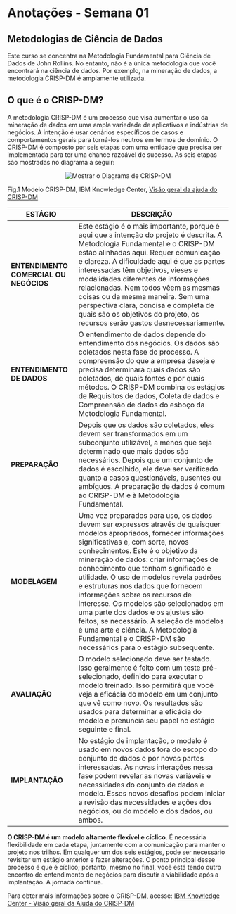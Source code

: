 # Anotações - Semana 01

## Metodologias de Ciência de Dados

Este curso se concentra na Metodologia Fundamental para Ciência de Dados de John Rollins. No entanto, não é a única metodologia que você encontrará na ciência de dados. Por exemplo, na mineração de dados, a metodologia CRISP-DM é amplamente utilizada.

## O que é o CRISP-DM?

A metodologia CRISP-DM é um processo que visa aumentar o uso da mineração de dados em uma ampla variedade de aplicativos e indústrias de negócios. A intenção é usar cenários específicos de casos e comportamentos gerais para torná-los neutros em termos de domínio. O CRISP-DM é composto por seis etapas com uma entidade que precisa ser implementada para ter uma chance razoável de sucesso. As seis etapas são mostradas no diagrama a seguir:

<center>
<img src="https://www.ibm.com/support/knowledgecenter/SS3RA7_sub/modeler_crispdm_ddita/clementine/images/crisp_process.jpg" alt="Mostrar o Diagrama de CRISP-DM" />
</center>

Fig.1 Modelo CRISP-DM, IBM Knowledge Center, [Visão geral da ajuda do CRISP-DM](https://www.ibm.com/support/knowledgecenter/SS3RA7_sub/modeler_crispdm_ddita/clementine/crisp_help/crisp_overview.html)

| ESTÁGIO       | DESCRIÇÃO |
| ----------- | ----------- |
| **ENTENDIMENTO COMERCIAL OU NEGÓCIOS**      | Este estágio é o mais importante, porque é aqui que a intenção do projeto é descrita. A Metodologia Fundamental e o CRISP-DM estão alinhadas aqui. Requer comunicação e clareza. A dificuldade aqui é que as partes interessadas têm objetivos, vieses e modalidades diferentes de informações relacionadas. Nem todos vêem as mesmas coisas ou da mesma maneira. Sem uma perspectiva clara, concisa e completa de quais são os objetivos do projeto, os recursos serão gastos desnecessariamente.       |
| **ENTENDIMENTO DE DADOS**   | O entendimento de dados depende do entendimento dos negócios. Os dados são coletados nesta fase do processo. A compreensão do que a empresa deseja e precisa determinará quais dados são coletados, de quais fontes e por quais métodos. O CRISP-DM combina os estágios de Requisitos de dados, Coleta de dados e Compreensão de dados do esboço da Metodologia Fundamental.        |
| **PREPARAÇÃO**   | Depois que os dados são coletados, eles devem ser transformados em um subconjunto utilizável, a menos que seja determinado que mais dados são necessários. Depois que um conjunto de dados é escolhido, ele deve ser verificado quanto a casos questionáveis, ausentes ou ambíguos. A preparação de dados é comum ao CRISP-DM e à Metodologia Fundamental.        |
| **MODELAGEM**   | Uma vez preparados para uso, os dados devem ser expressos através de quaisquer modelos apropriados, fornecer informações significativas e, com sorte, novos conhecimentos. Este é o objetivo da mineração de dados: criar informações de conhecimento que tenham significado e utilidade. O uso de modelos revela padrões e estruturas nos dados que fornecem informações sobre os recursos de interesse. Os modelos são selecionados em uma parte dos dados e os ajustes são feitos, se necessário. A seleção de modelos é uma arte e ciência. A Metodologia Fundamental e o CRISP-DM são necessários para o estágio subsequente.        |
| **AVALIAÇÃO**   | O modelo selecionado deve ser testado. Isso geralmente é feito com um teste pré-selecionado, definido para executar o modelo treinado. Isso permitirá que você veja a eficácia do modelo em um conjunto que vê como novo. Os resultados são usados ​​para determinar a eficácia do modelo e prenuncia seu papel no estágio seguinte e final.        |
| **IMPLANTAÇÃO**   | No estágio de implantação, o modelo é usado em novos dados fora do escopo do conjunto de dados e por novas partes interessadas. As novas interações nessa fase podem revelar as novas variáveis ​​e necessidades do conjunto de dados e modelo. Esses novos desafios podem iniciar a revisão das necessidades e ações dos negócios, ou do modelo e dos dados, ou ambos.        |

**O CRISP-DM é um modelo altamente flexível e cíclico**. É necessária flexibilidade em cada etapa, juntamente com a comunicação para manter o projeto nos trilhos. Em qualquer um dos seis estágios, pode ser necessário revisitar um estágio anterior e fazer alterações. O ponto principal desse processo é que é cíclico; portanto, mesmo no final, você está tendo outro encontro de entendimento de negócios para discutir a viabilidade após a implantação. A jornada continua.

Para obter mais informações sobre o CRISP-DM, acesse: [IBM Knowledge Center - Visão geral da Ajuda do CRISP-DM](https://www.ibm.com/support/knowledgecenter/SS3RA7_sub/modeler_crispdm_ddita/clementine/crisp_help/crisp_overview.html)
